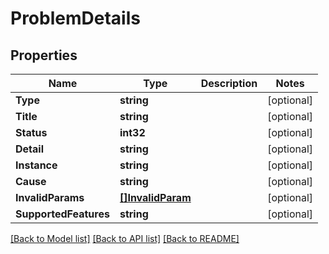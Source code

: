 # ProblemDetails

## Properties
Name | Type | Description | Notes
------------ | ------------- | ------------- | -------------
**Type** | **string** |  | [optional] 
**Title** | **string** |  | [optional] 
**Status** | **int32** |  | [optional] 
**Detail** | **string** |  | [optional] 
**Instance** | **string** |  | [optional] 
**Cause** | **string** |  | [optional] 
**InvalidParams** | [**[]InvalidParam**](InvalidParam.md) |  | [optional] 
**SupportedFeatures** | **string** |  | [optional] 

[[Back to Model list]](../README.md#documentation-for-models) [[Back to API list]](../README.md#documentation-for-api-endpoints) [[Back to README]](../README.md)


